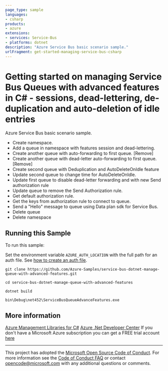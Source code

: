 ```yaml
---
page_type: sample
languages:
- csharp
products:
- azure
extensions:
- services: Service-Bus
- platforms: dotnet
description: "Azure Service Bus basic scenario sample."
urlFragment: get-started-managing-service-bus-csharp
---
```


# Getting started on managing Service Bus Queues with advanced features in C# - sessions, dead-lettering, de-duplication and auto-deletion of idle entries #

 Azure Service Bus basic scenario sample.
 - Create namespace.
 - Add a queue in namespace with features session and dead-lettering.
 - Create another queue with auto-forwarding to first queue. [Remove]
 - Create another queue with dead-letter auto-forwarding to first queue. [Remove]
 - Create second queue with Deduplication and AutoDeleteOnIdle feature
 - Update second queue to change time for AutoDeleteOnIdle.
 - Update first queue to disable dead-letter forwarding and with new Send authorization rule
 - Update queue to remove the Send Authorization rule.
 - Get default authorization rule.
 - Get the keys from authorization rule to connect to queue.
 - Send a "Hello" message to queue using Data plan sdk for Service Bus.
 - Delete queue
 - Delete namespace


## Running this Sample ##

To run this sample:

Set the environment variable `AZURE_AUTH_LOCATION` with the full path for an auth file. See [how to create an auth file](https://github.com/Azure/azure-libraries-for-net/blob/master/AUTH.md).

    git clone https://github.com/Azure-Samples/service-bus-dotnet-manage-queue-with-advanced-features.git

    cd service-bus-dotnet-manage-queue-with-advanced-features

    dotnet build

    bin\Debug\net452\ServiceBusQueueAdvanceFeatures.exe

## More information ##

[Azure Management Libraries for C#](https://github.com/Azure/azure-sdk-for-net/tree/Fluent)
[Azure .Net Developer Center](https://azure.microsoft.com/en-us/develop/net/)
If you don't have a Microsoft Azure subscription you can get a FREE trial account [here](http://go.microsoft.com/fwlink/?LinkId=330212)

---

This project has adopted the [Microsoft Open Source Code of Conduct](https://opensource.microsoft.com/codeofconduct/). For more information see the [Code of Conduct FAQ](https://opensource.microsoft.com/codeofconduct/faq/) or contact [opencode@microsoft.com](mailto:opencode@microsoft.com) with any additional questions or comments.
